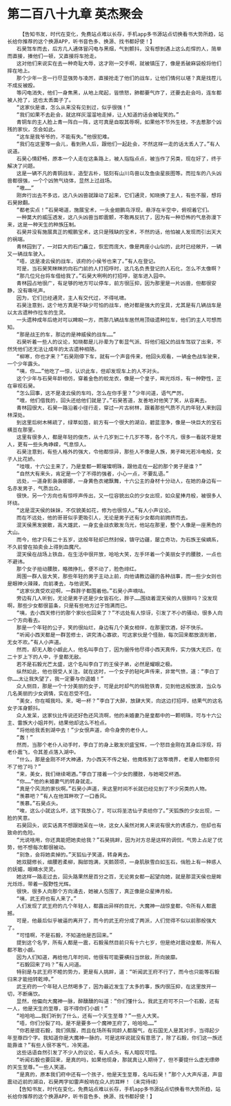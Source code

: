 # 第二百八十九章 英杰聚会
        【告知书友，时代在变化，免费站点难以长存，手机app多书源站点切换看书大势所趋，站长给你推荐的这个换源APP，听书音色多、换源、找书都好使！】
       石昊驾车而去，后方几人通体冒闪电与黑烟，气到颤抖，没有想到遇上这么彪悍的人，简单而直接，揍他们一顿，又直接将车抢走。
       这对他们来说实在去一种奇耻大辱，这才刚一交手啊，就被镇压了，像是丢破麻袋般将他们摔在地上。
       那个少年一言一行尽显强势与凌厉，直接抢走了他们的战车，让他们情何以堪？真是找茬儿不成反被殴。
       等闪电消失，他们一身焦黑，从地上爬起，皆愤怒，肺都要气炸了，还要去赴会吗，连车都被人抢了，这也太丢面子了。
       “这家伙是谁，怎么从来没有见到过，似乎很强！”
       “我们如果不去赴会，就这样灰溜溜地走掉，让人知道的话会被耻笑的。”
       青铜车的主人脸上青一阵白一阵，这可真是自取其辱啊，如果他不节外生枝，不去惹那个凶残的家伙，怎会如此。
       “这车是我爷爷的，不能有失。”他很犯难。
       “我们在这里等一会儿，看到熟人后，跟他们一起赴会，不然这样一走的话太丢人了。”有人说道。
       石昊心情舒畅，原本一个人走在这条路上，被人指指点点，被当作了另类，现在好了，终于解决了问题。
       这是一辆不凡的青铜战车，造型古朴，铭刻有山川鸟兽以及鱼虫星辰图等。而拉车的八头凶兽都很强，一个个凶煞气绕体，显然上过战场。
       “嗷……”
       刚奔行出去不多远，这八头凶兽就躁动了起来，它们通灵，知晓换了主人，有些不服，想将石昊掀翻。
       “都老实点！”石昊喝道，施展宝术，一头金翅鹏鸟浮现，悬浮在半空中，俯视着它们。
       一种莫大的威压透发，这八头凶兽当即震颤，不敢再反抗了，因为有一种恐怖的气息弥漫下来，这是一种天生的种族压制。
       石昊并没有施展真正的鲲鹏宝术，这只是残缺的宝术，不然的话，他怕被人发现而引出天大的祸端。
       青林园到了，一对巨大的石门矗立，恢宏而庞大，像是两座小山似的，此时已经敞开，一辆又一辆战车驶入。
       “唔，这是凌云侯的战车，该府的小侯爷也来了。”有人在登记。
       可是，当石昊笑眯眯的向石门前的人打招呼时，这几名负责登记的人石化，怎么不太像啊？
       “那几位兄台将车借给我了。”石昊大咧咧的打招呼，驱车进入园中。
       青林园占地很广，有足够的地方可以停车，前方很压抑，因为那里是一片凶兽，但都很安静，没有嘶吼声。
       因为，它们已经通灵，主人有交代过，不得吼啸。
       石昊注意到，这个地方真是不缺少可怕的战车，绝对都是强大的宝具，尤其是有几辆战车是以太古遗种作拉车的生灵。
       一头遗种成年后绝对可以睥睨一方，而那几辆战车居然用顶级遗种拉车，他们的主人可想而知。
       “那是战王的车，那边的是神威侯的战车……”
       石昊听着一些人的议论，知晓都是儿孙辈为了彰显气派、将他们祖父的战车驾驭了出来，不然凭他们还无法让成年的太古遗种相随。
       “柳寒，你也才来？”石昊刚停下车，就有一个声音传来，他回头观看，一辆金色战车驶来，一个少年露头。
       “咦，你……”他吃了一惊，认识此车，但却发现车上的人不对头。
       这个少年与石昊年龄相仿，穿着金色的蛟龙衣，像是一个皇子，眸光烁烁，有一种野性，正在审视石昊。
       “怎么回事，这不是凌云侯的车吗，怎么在你手里？”少年问道，语气严厉。
       “哦，他们借我的，回头还给他们就是了。”石昊答道，友善地对他笑了笑，从容离去。
       青林园很大，石昊一路沿着小径行走，穿过一片古树林，跟着那些气质不凡的年轻人来到园林深处。
       到这里后树木稀疏了，绿草如茵，前方有一个很大的湖泊，碧蓝澄净，像是一块巨大的宝石横亘在那里。
       这里有很多人，都是年轻的俊杰，从十几岁到二十几岁不等，各个不凡，很多一看就不是常人，更有一些头角峥嵘，气息惊人。
       石昊注意到，有些人格外的强大，令他都惊异，那些人不像是人族，男子眸光若冷电般，女子人比花娇。
       “哇哦，十六公主来了，乃是皇都一颗璀璨明珠，跟他走在一起的那个男子是谁？”
       “自然大有来头，肯定是一个了不得的强者，小心一点，不要乱语。”
       远处，一道身影袅袅娜娜，一身黄色衣裙飘舞，十六公主的身材十分动人，在她的身边有一名赤发男子，气质出众。
       很快，另一个方向也有惊呼声传出，又一位容貌出众的少女出现，如众星捧月般，被很多人环绕。
       “这是混天侯的妹妹，不仅貌美如花，修为也很惊人。”有人小声议论。
       而在不远处，他的哥哥似乎更吸引人，无论是男子还有少女都向前拥挤而去。
       混天侯黑发披散，高大雄武，一身玄金战衣散发乌光，他站在那里，整个人像是一座黑色的大山。
       而今，他才只有二十五岁，这般年轻却已然封侯，镇守边疆，屡立奇功，为石族王侯嫡系，不久前曾在拍卖会上得到血魔尺。
       混天侯在战场上铁血，在生活中很开放，哈哈大笑，左手环着一个美丽女子的腰肢，一点也不避讳。
       那个女子扭动腰肢，略微挣扎，便不动了，脸色绯红。
       周围一群人皆大笑，那些年轻的男子主动上前，向他请教边疆的各种战事，而一些少女则也是眼神火辣辣，向前凑去，与他说笑。
       “这家伙真受欢迎啊，一群胖子都围着他。”石昊小声嘀咕。
       旁边有几人听到，无论是男子还是少女皆石化，胖子……围绕着混天侯的人很胖吗？没发现啊，那些少女都很苗条，只是有些地方过于饱满而已。
       “咦，去小西天修行的那个家伙也回来了？”不远处有人惊讶，引发了不小的骚动，很多人向一个方向看去。
       那是一个年轻的公子，笑的很灿烂，身边有几个美女相伴，在那里饮酒，好不快乐。
       “听闻小西天都是一群苦修士，讲究清心寡欲，可这家伙是个怪胎，每次回来都放浪形骸，无女不欢。”有人小声道。
       然而，却无人敢小觑此人，他名叫李白丁，因为据传他尽得小西天真传，实力强大无匹，在二十岁上下的人中，于皇都无敌。
       若不是石毅光芒太盛，这个名叫李白丁的王侯子弟，必然是耀眼之极。
       纵然如此，他也很受人关注。就在这时，一个女子的轻叱声传来，非常气愤，道：“李白丁你……太让我失望了，我一定要与你退婚！”
       众人侧目，那是一个十分美丽的女子，可是此时却气的俏脸铁青，见到他这般放浪，当众与几名美丽的少女调情，实在忍受不住。
       “美女，你在喊我吗，来，喝一杯？”李白丁大醉，放肆大笑，向这边打招呼，结果气的这名女子浑身颤抖。
       众人发呆，这家伙比传说还好色还风流啊，他的未婚妻乃是皇都中的一颗明珠，可与十六公主、雷族大小姐并列，结果他却这么不检点。
       “将他给我丢到湖中去！”少女恨声道，命令身旁的老仆人。
       “轰！”
       然而，当那个老仆人动手时，李白丁的身上散发炽盛宝辉，一个怒目金刚在其身后浮现，将老仆震飞，令其差点落入湖中。
       “什么，那是金刚不坏大神通，为小西天不传之秘，他竟练到了这等境界，老辈人物都奈何不了他了吗？”
       “来，美女，我们继续喝酒。”李白丁搂着一个少女的腰肢，与她喝交杯酒。
       “你……”他的未婚妻气的转身就走。
       “真是个风流的家伙啊。”石昊小声道，来这里时间不长就已经见到了不少另类的人物。
       “羡慕吧？”有人在他耳畔吹了一口香风。
       “羡慕。”石昊点头。
       “唉，这么小就这么坏，这下我放心了，可以将圣洁仙子卖给你了。”天狐族的少女出现，一脸的笑意。
       石昊回头，说实话真不想跟她呆在一块，这女人虽然对男人来说有很大的诱惑力，但却也有致命的危险。
       “光说啥用，你还真能把她卖给我？”石昊挑衅，因为对方总是这样的调侃，气势上占足了优势，他不想每次都很被动。
       “别急，会将她卖掉的。”天狐仙子笑道，转身离去。
       她双腿修长，细腰若柔柳，胸部饱满，天鹅颈项，一身肌肤雪白如玉石，俏脸上有一种惑人的妩媚，眼睛水灵灵。
       她这样一路走过去，回头路果然是百分之百，无论男女都一起望向她，就是那混天侯也是眸光烁烁，带着一股野性光辉。
       很快，很多人向那个方向涌去，她被人包围了，真正像是众星捧月般。
       “咦，武王府也有人来了。”
       人们发现了武王府的几个年轻人，都露出异样的目光，大魔神一战惊皇都，令所有人都震撼。
       可是，他最后似乎被逼的离开了，而今的武王府分成了两派，人们觉得不似以前那般强大了。
       “可惜啊，不是石毅，不知道他是否回来。”
       提到这个名字，所有人都是一震，石毅虽然目前只有十六七岁，但是绝对震动皇都，所有人都不敢小觑。
       因为人们知道，再给他几年时间，他很有可能要横扫当世敌，所向披靡。
       “石毅回来了吗？”有人问道。
       特别是与武王府不睦的势力，更是有人挑衅，道：“听闻武王府不行了，而今也只能等石毅归来才能扭转乾坤。”
       武王府的一个年轻人已然喝多了，因为最近发生了太多的事，族内很压抑，在这里放开一切，不断痛饮。
       显然，他偏向大魔神一脉，醉醺醺的叫道：“你们懂什么，我武王府可不只一个石毅，还有一人，他是天生的至尊，容不得你们小觑！”
       “哈哈哈……我们听到了什么，还有一个天生至尊？”一些人大笑。
       “唔，你们分裂了吗，是不是要多一个魔神王府了，哈哈哈……”
       “你若是提石毅，我们佩服，而且在场所有同龄人都服气，在石国无人是其对手，当得起少年至尊四个字。我知道你是大魔神一脉的，可是这样说就没有意思了，除了石毅，你们这一族还能靠谁？”有些人很不客气，冷笑道。
       这些话语自然引发了不少人的议论，有人点头，有人暗叹可惜。
       “听闻石毅也要回来，是真的吗，如果他现身，那就真让人期待了，但不要提什么虚无缥缈的天生至尊。”一些人笑道。
       “是真的，原本我们府中还有一个孩子，他是天生至尊，名叫石昊！”那个人大声斥道，声音震动近前的湖泊，石昊两字如雷声般响在众人的耳畔！（未完待续）
       【告知书友，时代在变化，免费站点难以长存，手机app多书源站点切换看书大势所趋，站长给你推荐的这个换源APP，听书音色多、换源、找书都好使！】